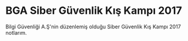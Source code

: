 # BGA Siber Güvenlik Kış Kampı 2017

Bilgi Güvenliği A.Ş'nin düzenlemiş olduğu Siber Güvenlik Kış Kampı 2017 notlarım.
